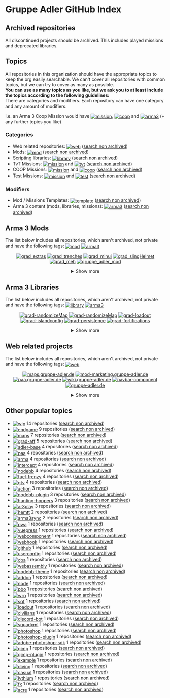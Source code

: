 # Gruppe Adler GitHub Index

## Archived repositories
All discontinued projects should be archived. This includes played missions and deprecated libraries.

## Topics
All repositories in this organization should have the appropriate topics to keep the org easily searchable. We can't cover all repositories with common topics, but we can try to cover as many as possible.  
**You can use as many topics as you like, but we ask you to at least include the topics according to the following guidelines:**  
There are categories and modifiers. Each repository can have one category and any amount of modifiers.  
  
i.e. an Arma 3 Coop Mission would have <a href="https://github.com/search?q=org%3Agruppe-adler+topic%3Amission"><img valign="middle" src="./img/topics/mission.svg" alt="mission"></a>, <a href="https://github.com/search?q=org%3Agruppe-adler+topic%3Acoop"><img valign="middle" src="./img/topics/coop.svg" alt="coop"></a> and <a href="https://github.com/search?q=org%3Agruppe-adler+topic%3Aarma3"><img valign="middle" src="./img/topics/arma3.svg" alt="arma3"></a> (+ any further topics you like)

### Categories
- Web related repositories: <a href="https://github.com/search?q=org%3Agruppe-adler+topic%3Aweb"><img valign="middle" src="./img/topics/web.svg" alt="web"></a> ([search non archived](https://github.com/search?q=org%3Agruppe-adler+topic%3Aweb+archived%3Afalse))
- Mods: <a href="https://github.com/search?q=org%3Agruppe-adler+topic%3Amod"><img valign="middle" src="./img/topics/mod.svg" alt="mod"></a> ([search non archived](https://github.com/search?q=org%3Agruppe-adler+topic%3Amod+archived%3Afalse))
- Scripting libraries: <a href="https://github.com/search?q=org%3Agruppe-adler+topic%3Alibrary"><img valign="middle" src="./img/topics/library.svg" alt="library"></a> ([search non archived](https://github.com/search?q=org%3Agruppe-adler+topic%3Alibrary+archived%3Afalse))
- TvT Missions: <a href="https://github.com/search?q=org%3Agruppe-adler+topic%3Amission"><img valign="middle" src="./img/topics/mission.svg" alt="mission"></a> and <a href="https://github.com/search?q=org%3Agruppe-adler+topic%3Atvt"><img valign="middle" src="./img/topics/tvt.svg" alt="tvt"></a> ([search non archived](https://github.com/search?q=org%3Agruppe-adler+topic%3Amission+topic%3Atvt+archived%3Afalse))
- COOP Missions: <a href="https://github.com/search?q=org%3Agruppe-adler+topic%3Amission"><img valign="middle" src="./img/topics/mission.svg" alt="mission"></a> and <a href="https://github.com/search?q=org%3Agruppe-adler+topic%3Acoop"><img valign="middle" src="./img/topics/coop.svg" alt="coop"></a> ([search non archived](https://github.com/search?q=org%3Agruppe-adler+topic%3Amission+topic%3Acoop+archived%3Afalse))
- Test Missions: <a href="https://github.com/search?q=org%3Agruppe-adler+topic%3Amission"><img valign="middle" src="./img/topics/mission.svg" alt="mission"></a> and <a href="https://github.com/search?q=org%3Agruppe-adler+topic%3Atest"><img valign="middle" src="./img/topics/test.svg" alt="test"></a> ([search non archived](https://github.com/search?q=org%3Agruppe-adler+topic%3Amission+topic%3Atest+archived%3Afalse))

### Modifiers
- Mod / Missions Templates: <a href="https://github.com/search?q=org%3Agruppe-adler+topic%3Atemplate"><img valign="middle" src="./img/topics/template.svg" alt="template"></a> ([search non archived](https://github.com/search?q=org%3Agruppe-adler+topic%3Atemplate+archived%3Afalse))
- Arma 3 content (mods, libraries, missions): <a href="https://github.com/search?q=org%3Agruppe-adler+topic%3Aarma3"><img valign="middle" src="./img/topics/arma3.svg" alt="arma3"></a> ([search non archived](https://github.com/search?q=org%3Agruppe-adler+topic%3Aarma3+archived%3Afalse))


## Arma 3 Mods
The list below includes all repositories, which aren't archived, not private and have the following tags: <a href="https://github.com/search?q=org%3Agruppe-adler+topic%3Amod"><img valign="middle" src="./img/topics/mod.svg" alt="mod"></a> <a href="https://github.com/search?q=org%3Agruppe-adler+topic%3Aarma3"><img valign="middle" src="./img/topics/arma3.svg" alt="arma3"></a>
<p align="center">
<a href="https://github.com/gruppe-adler/grad_extras"><img src="./img/repositories/grad_extras.svg" alt="grad_extras"></a>
<a href="https://github.com/gruppe-adler/grad_trenches"><img src="./img/repositories/grad_trenches.svg" alt="grad_trenches"></a>
<a href="https://github.com/gruppe-adler/grad_minui"><img src="./img/repositories/grad_minui.svg" alt="grad_minui"></a>
<a href="https://github.com/gruppe-adler/grad_slingHelmet"><img src="./img/repositories/grad_slingHelmet.svg" alt="grad_slingHelmet"></a>
<a href="https://github.com/gruppe-adler/grad_meh"><img src="./img/repositories/grad_meh.svg" alt="grad_meh"></a>
<a href="https://github.com/gruppe-adler/gruppe_adler_mod"><img src="./img/repositories/gruppe_adler_mod.svg" alt="gruppe_adler_mod"></a><details align="center"><summary>Show more</summary><a href="https://github.com/gruppe-adler/grad_clipOverlay"><img src="./img/repositories/grad_clipOverlay.svg" alt="grad_clipOverlay"></a>
<a href="https://github.com/gruppe-adler/grad_sandstorm"><img src="./img/repositories/grad_sandstorm.svg" alt="grad_sandstorm"></a>
<a href="https://github.com/gruppe-adler/grad_animalTransport"><img src="./img/repositories/grad_animalTransport.svg" alt="grad_animalTransport"></a>
<a href="https://github.com/gruppe-adler/grad_captiveWalking"><img src="./img/repositories/grad_captiveWalking.svg" alt="grad_captiveWalking"></a>
<a href="https://github.com/gruppe-adler/grad_civs"><img src="./img/repositories/grad_civs.svg" alt="grad_civs"></a>
<a href="https://github.com/gruppe-adler/grad_prism"><img src="./img/repositories/grad_prism.svg" alt="grad_prism"></a>
<a href="https://github.com/gruppe-adler/grad_intercept_template"><img src="./img/repositories/grad_intercept_template.svg" alt="grad_intercept_template"></a>
<a href="https://github.com/gruppe-adler/grad_replay_intercept"><img src="./img/repositories/grad_replay_intercept.svg" alt="grad_replay_intercept"></a>
<a href="https://github.com/gruppe-adler/grad_paceCountBeads"><img src="./img/repositories/grad_paceCountBeads.svg" alt="grad_paceCountBeads"></a>
<a href="https://github.com/gruppe-adler/grad_endgame"><img src="./img/repositories/grad_endgame.svg" alt="grad_endgame"></a>
<a href="https://github.com/gruppe-adler/tfar_autoswitch"><img src="./img/repositories/tfar_autoswitch.svg" alt="tfar_autoswitch"></a>
<a href="https://github.com/gruppe-adler/grad_apobs"><img src="./img/repositories/grad_apobs.svg" alt="grad_apobs"></a>
<a href="https://github.com/gruppe-adler/grad_enhancedDiving"><img src="./img/repositories/grad_enhancedDiving.svg" alt="grad_enhancedDiving"></a>
<a href="https://github.com/gruppe-adler/grad_mtg"><img src="./img/repositories/grad_mtg.svg" alt="grad_mtg"></a></details>
</p>

## Arma 3 Libraries
The list below includes all repositories, which aren't archived, not private and have the following tags: <a href="https://github.com/search?q=org%3Agruppe-adler+topic%3Alibrary"><img valign="middle" src="./img/topics/library.svg" alt="library"></a> <a href="https://github.com/search?q=org%3Agruppe-adler+topic%3Aarma3"><img valign="middle" src="./img/topics/arma3.svg" alt="arma3"></a>
<p align="center">
<a href="https://github.com/gruppe-adler/grad-randomizeMap"><img src="./img/repositories/grad-randomizeMap.svg" alt="grad-randomizeMap"></a>
<a href="https://github.com/gruppe-adler/grad-randomizeMap"><img src="./img/repositories/grad-randomizeMap.svg" alt="grad-randomizeMap"></a>
<a href="https://github.com/gruppe-adler/grad-loadout"><img src="./img/repositories/grad-loadout.svg" alt="grad-loadout"></a>
<a href="https://github.com/gruppe-adler/grad-islandconfig"><img src="./img/repositories/grad-islandconfig.svg" alt="grad-islandconfig"></a>
<a href="https://github.com/gruppe-adler/grad-persistence"><img src="./img/repositories/grad-persistence.svg" alt="grad-persistence"></a>
<a href="https://github.com/gruppe-adler/grad-fortifications"><img src="./img/repositories/grad-fortifications.svg" alt="grad-fortifications"></a><details align="center"><summary>Show more</summary><a href="https://github.com/gruppe-adler/grad-factions"><img src="./img/repositories/grad-factions.svg" alt="grad-factions"></a>
<a href="https://github.com/gruppe-adler/grad-tvtsettings"><img src="./img/repositories/grad-tvtsettings.svg" alt="grad-tvtsettings"></a>
<a href="https://github.com/gruppe-adler/grad-introCam"><img src="./img/repositories/grad-introCam.svg" alt="grad-introCam"></a>
<a href="https://github.com/gruppe-adler/grad-passport"><img src="./img/repositories/grad-passport.svg" alt="grad-passport"></a>
<a href="https://github.com/gruppe-adler/grad-replay"><img src="./img/repositories/grad-replay.svg" alt="grad-replay"></a>
<a href="https://github.com/gruppe-adler/grad-permaChoice"><img src="./img/repositories/grad-permaChoice.svg" alt="grad-permaChoice"></a>
<a href="https://github.com/gruppe-adler/grad-moneyMenu"><img src="./img/repositories/grad-moneyMenu.svg" alt="grad-moneyMenu"></a>
<a href="https://github.com/gruppe-adler/grad-dynGroupDecals"><img src="./img/repositories/grad-dynGroupDecals.svg" alt="grad-dynGroupDecals"></a>
<a href="https://github.com/gruppe-adler/grad-factions-tvt"><img src="./img/repositories/grad-factions-tvt.svg" alt="grad-factions-tvt"></a>
<a href="https://github.com/gruppe-adler/grad-sectors"><img src="./img/repositories/grad-sectors.svg" alt="grad-sectors"></a>
<a href="https://github.com/gruppe-adler/grad-vehicleRespawn"><img src="./img/repositories/grad-vehicleRespawn.svg" alt="grad-vehicleRespawn"></a>
<a href="https://github.com/gruppe-adler/grad-leaveNotes"><img src="./img/repositories/grad-leaveNotes.svg" alt="grad-leaveNotes"></a>
<a href="https://github.com/gruppe-adler/grad-listBuymenu"><img src="./img/repositories/grad-listBuymenu.svg" alt="grad-listBuymenu"></a>
<a href="https://github.com/gruppe-adler/grad-heligame"><img src="./img/repositories/grad-heligame.svg" alt="grad-heligame"></a>
<a href="https://github.com/gruppe-adler/grad-advancedLockpicking"><img src="./img/repositories/grad-advancedLockpicking.svg" alt="grad-advancedLockpicking"></a>
<a href="https://github.com/gruppe-adler/grad-vehicleSpawner"><img src="./img/repositories/grad-vehicleSpawner.svg" alt="grad-vehicleSpawner"></a>
<a href="https://github.com/gruppe-adler/grad-gpsTracker"><img src="./img/repositories/grad-gpsTracker.svg" alt="grad-gpsTracker"></a>
<a href="https://github.com/gruppe-adler/grad-scoreboard"><img src="./img/repositories/grad-scoreboard.svg" alt="grad-scoreboard"></a>
<a href="https://github.com/gruppe-adler/grad-winrateTracker"><img src="./img/repositories/grad-winrateTracker.svg" alt="grad-winrateTracker"></a>
<a href="https://github.com/gruppe-adler/grad-makeFire"><img src="./img/repositories/grad-makeFire.svg" alt="grad-makeFire"></a></details>
</p>

## Web related projects
The list below includes all repositories, which aren't archived, not private and have the following tags: <a href="https://github.com/search?q=org%3Agruppe-adler+topic%3Aweb"><img valign="middle" src="./img/topics/web.svg" alt="web"></a>
<p align="center">
<a href="https://github.com/gruppe-adler/maps.gruppe-adler.de"><img src="./img/repositories/maps.gruppe-adler.de.svg" alt="maps.gruppe-adler.de"></a>
<a href="https://github.com/gruppe-adler/mod-marketing.gruppe-adler.de"><img src="./img/repositories/mod-marketing.gruppe-adler.de.svg" alt="mod-marketing.gruppe-adler.de"></a>
<a href="https://github.com/gruppe-adler/paa.gruppe-adler.de"><img src="./img/repositories/paa.gruppe-adler.de.svg" alt="paa.gruppe-adler.de"></a>
<a href="https://github.com/gruppe-adler/wiki.gruppe-adler.de"><img src="./img/repositories/wiki.gruppe-adler.de.svg" alt="wiki.gruppe-adler.de"></a>
<a href="https://github.com/gruppe-adler/navbar-component"><img src="./img/repositories/navbar-component.svg" alt="navbar-component"></a>
<a href="https://github.com/gruppe-adler/gruppe-adler.de"><img src="./img/repositories/gruppe-adler.de.svg" alt="gruppe-adler.de"></a><details align="center"><summary>Show more</summary><a href="https://github.com/gruppe-adler/webhook.gruppe-adler.de"><img src="./img/repositories/webhook.gruppe-adler.de.svg" alt="webhook.gruppe-adler.de"></a>
<a href="https://github.com/gruppe-adler/grad_aff_wasm"><img src="./img/repositories/grad_aff_wasm.svg" alt="grad_aff_wasm"></a>
<a href="https://github.com/gruppe-adler/nodebb-theme-gruppe-adler"><img src="./img/repositories/nodebb-theme-gruppe-adler.svg" alt="nodebb-theme-gruppe-adler"></a>
<a href="https://github.com/gruppe-adler/arma3sync-web-admin"><img src="./img/repositories/arma3sync-web-admin.svg" alt="arma3sync-web-admin"></a>
<a href="https://github.com/gruppe-adler/nodebb-plugin-arma3-slotting"><img src="./img/repositories/nodebb-plugin-arma3-slotting.svg" alt="nodebb-plugin-arma3-slotting"></a>
<a href="https://github.com/gruppe-adler/nodebb-plugin-attendance"><img src="./img/repositories/nodebb-plugin-attendance.svg" alt="nodebb-plugin-attendance"></a>
<a href="https://github.com/gruppe-adler/replay.gruppe-adler.de"><img src="./img/repositories/replay.gruppe-adler.de.svg" alt="replay.gruppe-adler.de"></a>
<a href="https://github.com/gruppe-adler/maps-frontend-utils"><img src="./img/repositories/maps-frontend-utils.svg" alt="maps-frontend-utils"></a>
<a href="https://github.com/gruppe-adler/slotting.gruppe-adler.de"><img src="./img/repositories/slotting.gruppe-adler.de.svg" alt="slotting.gruppe-adler.de"></a>
<a href="https://github.com/gruppe-adler/planning.gruppe-adler.de"><img src="./img/repositories/planning.gruppe-adler.de.svg" alt="planning.gruppe-adler.de"></a>
<a href="https://github.com/gruppe-adler/squad.gruppe-adler.de"><img src="./img/repositories/squad.gruppe-adler.de.svg" alt="squad.gruppe-adler.de"></a>
<a href="https://github.com/gruppe-adler/aar.gruppe-adler.de"><img src="./img/repositories/aar.gruppe-adler.de.svg" alt="aar.gruppe-adler.de"></a>
<a href="https://github.com/gruppe-adler/stasi.gruppe-adler.de"><img src="./img/repositories/stasi.gruppe-adler.de.svg" alt="stasi.gruppe-adler.de"></a>
<a href="https://github.com/gruppe-adler/sso.gruppe-adler.de"><img src="./img/repositories/sso.gruppe-adler.de.svg" alt="sso.gruppe-adler.de"></a></details>
</p>

## Other popular topics
- <a href="https://github.com/search?q=org%3Agruppe-adler+topic%3Awip"><img valign="middle" src="./img/topics/wip.svg" alt="wip"></a> 14 repositories ([search non archived](https://github.com/search?q=org%3Agruppe-adler+archived%3Afalse+topic%3Awip))
- <a href="https://github.com/search?q=org%3Agruppe-adler+topic%3Aendgame"><img valign="middle" src="./img/topics/endgame.svg" alt="endgame"></a> 9 repositories ([search non archived](https://github.com/search?q=org%3Agruppe-adler+archived%3Afalse+topic%3Aendgame))
- <a href="https://github.com/search?q=org%3Agruppe-adler+topic%3Amaps"><img valign="middle" src="./img/topics/maps.svg" alt="maps"></a> 7 repositories ([search non archived](https://github.com/search?q=org%3Agruppe-adler+archived%3Afalse+topic%3Amaps))
- <a href="https://github.com/search?q=org%3Agruppe-adler+topic%3Agrad-aff"><img valign="middle" src="./img/topics/grad-aff.svg" alt="grad-aff"></a> 5 repositories ([search non archived](https://github.com/search?q=org%3Agruppe-adler+archived%3Afalse+topic%3Agrad-aff))
- <a href="https://github.com/search?q=org%3Agruppe-adler+topic%3Aadler-base"><img valign="middle" src="./img/topics/adler-base.svg" alt="adler-base"></a> 4 repositories ([search non archived](https://github.com/search?q=org%3Agruppe-adler+archived%3Afalse+topic%3Aadler-base))
- <a href="https://github.com/search?q=org%3Agruppe-adler+topic%3Apaa"><img valign="middle" src="./img/topics/paa.svg" alt="paa"></a> 4 repositories ([search non archived](https://github.com/search?q=org%3Agruppe-adler+archived%3Afalse+topic%3Apaa))
- <a href="https://github.com/search?q=org%3Agruppe-adler+topic%3Aarma"><img valign="middle" src="./img/topics/arma.svg" alt="arma"></a> 4 repositories ([search non archived](https://github.com/search?q=org%3Agruppe-adler+archived%3Afalse+topic%3Aarma))
- <a href="https://github.com/search?q=org%3Agruppe-adler+topic%3Aintercept"><img valign="middle" src="./img/topics/intercept.svg" alt="intercept"></a> 4 repositories ([search non archived](https://github.com/search?q=org%3Agruppe-adler+archived%3Afalse+topic%3Aintercept))
- <a href="https://github.com/search?q=org%3Agruppe-adler+topic%3Anodebb"><img valign="middle" src="./img/topics/nodebb.svg" alt="nodebb"></a> 4 repositories ([search non archived](https://github.com/search?q=org%3Agruppe-adler+archived%3Afalse+topic%3Anodebb))
- <a href="https://github.com/search?q=org%3Agruppe-adler+topic%3Afuel-frenzy"><img valign="middle" src="./img/topics/fuel-frenzy.svg" alt="fuel-frenzy"></a> 4 repositories ([search non archived](https://github.com/search?q=org%3Agruppe-adler+archived%3Afalse+topic%3Afuel-frenzy))
- <a href="https://github.com/search?q=org%3Agruppe-adler+topic%3Agtv"><img valign="middle" src="./img/topics/gtv.svg" alt="gtv"></a> 4 repositories ([search non archived](https://github.com/search?q=org%3Agruppe-adler+archived%3Afalse+topic%3Agtv))
- <a href="https://github.com/search?q=org%3Agruppe-adler+topic%3Aaction"><img valign="middle" src="./img/topics/action.svg" alt="action"></a> 3 repositories ([search non archived](https://github.com/search?q=org%3Agruppe-adler+archived%3Afalse+topic%3Aaction))
- <a href="https://github.com/search?q=org%3Agruppe-adler+topic%3Anodebb-plugin"><img valign="middle" src="./img/topics/nodebb-plugin.svg" alt="nodebb-plugin"></a> 3 repositories ([search non archived](https://github.com/search?q=org%3Agruppe-adler+archived%3Afalse+topic%3Anodebb-plugin))
- <a href="https://github.com/search?q=org%3Agruppe-adler+topic%3Ahunting-hoppers"><img valign="middle" src="./img/topics/hunting-hoppers.svg" alt="hunting-hoppers"></a> 3 repositories ([search non archived](https://github.com/search?q=org%3Agruppe-adler+archived%3Afalse+topic%3Ahunting-hoppers))
- <a href="https://github.com/search?q=org%3Agruppe-adler+topic%3Aar3play"><img valign="middle" src="./img/topics/ar3play.svg" alt="ar3play"></a> 3 repositories ([search non archived](https://github.com/search?q=org%3Agruppe-adler+archived%3Afalse+topic%3Aar3play))
- <a href="https://github.com/search?q=org%3Agruppe-adler+topic%3Ahemtt"><img valign="middle" src="./img/topics/hemtt.svg" alt="hemtt"></a> 2 repositories ([search non archived](https://github.com/search?q=org%3Agruppe-adler+archived%3Afalse+topic%3Ahemtt))
- <a href="https://github.com/search?q=org%3Agruppe-adler+topic%3Aarma3sync"><img valign="middle" src="./img/topics/arma3sync.svg" alt="arma3sync"></a> 2 repositories ([search non archived](https://github.com/search?q=org%3Agruppe-adler+archived%3Afalse+topic%3Aarma3sync))
- <a href="https://github.com/search?q=org%3Agruppe-adler+topic%3Apwa"><img valign="middle" src="./img/topics/pwa.svg" alt="pwa"></a> 1 repositories ([search non archived](https://github.com/search?q=org%3Agruppe-adler+archived%3Afalse+topic%3Apwa))
- <a href="https://github.com/search?q=org%3Agruppe-adler+topic%3Avuepress"><img valign="middle" src="./img/topics/vuepress.svg" alt="vuepress"></a> 1 repositories ([search non archived](https://github.com/search?q=org%3Agruppe-adler+archived%3Afalse+topic%3Avuepress))
- <a href="https://github.com/search?q=org%3Agruppe-adler+topic%3Awebcomponent"><img valign="middle" src="./img/topics/webcomponent.svg" alt="webcomponent"></a> 1 repositories ([search non archived](https://github.com/search?q=org%3Agruppe-adler+archived%3Afalse+topic%3Awebcomponent))
- <a href="https://github.com/search?q=org%3Agruppe-adler+topic%3Awebhook"><img valign="middle" src="./img/topics/webhook.svg" alt="webhook"></a> 1 repositories ([search non archived](https://github.com/search?q=org%3Agruppe-adler+archived%3Afalse+topic%3Awebhook))
- <a href="https://github.com/search?q=org%3Agruppe-adler+topic%3Agithub"><img valign="middle" src="./img/topics/github.svg" alt="github"></a> 1 repositories ([search non archived](https://github.com/search?q=org%3Agruppe-adler+archived%3Afalse+topic%3Agithub))
- <a href="https://github.com/search?q=org%3Agruppe-adler+topic%3Auserconfig"><img valign="middle" src="./img/topics/userconfig.svg" alt="userconfig"></a> 1 repositories ([search non archived](https://github.com/search?q=org%3Agruppe-adler+archived%3Afalse+topic%3Auserconfig))
- <a href="https://github.com/search?q=org%3Agruppe-adler+topic%3Acba"><img valign="middle" src="./img/topics/cba.svg" alt="cba"></a> 1 repositories ([search non archived](https://github.com/search?q=org%3Agruppe-adler+archived%3Afalse+topic%3Acba))
- <a href="https://github.com/search?q=org%3Agruppe-adler+topic%3Awebassembly"><img valign="middle" src="./img/topics/webassembly.svg" alt="webassembly"></a> 1 repositories ([search non archived](https://github.com/search?q=org%3Agruppe-adler+archived%3Afalse+topic%3Awebassembly))
- <a href="https://github.com/search?q=org%3Agruppe-adler+topic%3Anodebb-theme"><img valign="middle" src="./img/topics/nodebb-theme.svg" alt="nodebb-theme"></a> 1 repositories ([search non archived](https://github.com/search?q=org%3Agruppe-adler+archived%3Afalse+topic%3Anodebb-theme))
- <a href="https://github.com/search?q=org%3Agruppe-adler+topic%3Aaddon"><img valign="middle" src="./img/topics/addon.svg" alt="addon"></a> 1 repositories ([search non archived](https://github.com/search?q=org%3Agruppe-adler+archived%3Afalse+topic%3Aaddon))
- <a href="https://github.com/search?q=org%3Agruppe-adler+topic%3Anode"><img valign="middle" src="./img/topics/node.svg" alt="node"></a> 1 repositories ([search non archived](https://github.com/search?q=org%3Agruppe-adler+archived%3Afalse+topic%3Anode))
- <a href="https://github.com/search?q=org%3Agruppe-adler+topic%3Apbo"><img valign="middle" src="./img/topics/pbo.svg" alt="pbo"></a> 1 repositories ([search non archived](https://github.com/search?q=org%3Agruppe-adler+archived%3Afalse+topic%3Apbo))
- <a href="https://github.com/search?q=org%3Agruppe-adler+topic%3Awrp"><img valign="middle" src="./img/topics/wrp.svg" alt="wrp"></a> 1 repositories ([search non archived](https://github.com/search?q=org%3Agruppe-adler+archived%3Afalse+topic%3Awrp))
- <a href="https://github.com/search?q=org%3Agruppe-adler+topic%3Asqf"><img valign="middle" src="./img/topics/sqf.svg" alt="sqf"></a> 1 repositories ([search non archived](https://github.com/search?q=org%3Agruppe-adler+archived%3Afalse+topic%3Asqf))
- <a href="https://github.com/search?q=org%3Agruppe-adler+topic%3Aloadout"><img valign="middle" src="./img/topics/loadout.svg" alt="loadout"></a> 1 repositories ([search non archived](https://github.com/search?q=org%3Agruppe-adler+archived%3Afalse+topic%3Aloadout))
- <a href="https://github.com/search?q=org%3Agruppe-adler+topic%3Acivilians"><img valign="middle" src="./img/topics/civilians.svg" alt="civilians"></a> 1 repositories ([search non archived](https://github.com/search?q=org%3Agruppe-adler+archived%3Afalse+topic%3Acivilians))
- <a href="https://github.com/search?q=org%3Agruppe-adler+topic%3Adiscord-bot"><img valign="middle" src="./img/topics/discord-bot.svg" alt="discord-bot"></a> 1 repositories ([search non archived](https://github.com/search?q=org%3Agruppe-adler+archived%3Afalse+topic%3Adiscord-bot))
- <a href="https://github.com/search?q=org%3Agruppe-adler+topic%3Asquadxml"><img valign="middle" src="./img/topics/squadxml.svg" alt="squadxml"></a> 1 repositories ([search non archived](https://github.com/search?q=org%3Agruppe-adler+archived%3Afalse+topic%3Asquadxml))
- <a href="https://github.com/search?q=org%3Agruppe-adler+topic%3Aphotoshop"><img valign="middle" src="./img/topics/photoshop.svg" alt="photoshop"></a> 1 repositories ([search non archived](https://github.com/search?q=org%3Agruppe-adler+archived%3Afalse+topic%3Aphotoshop))
- <a href="https://github.com/search?q=org%3Agruppe-adler+topic%3Aphotoshop-plugin"><img valign="middle" src="./img/topics/photoshop-plugin.svg" alt="photoshop-plugin"></a> 1 repositories ([search non archived](https://github.com/search?q=org%3Agruppe-adler+archived%3Afalse+topic%3Aphotoshop-plugin))
- <a href="https://github.com/search?q=org%3Agruppe-adler+topic%3Aadobe-photoshop-sdk"><img valign="middle" src="./img/topics/adobe-photoshop-sdk.svg" alt="adobe-photoshop-sdk"></a> 1 repositories ([search non archived](https://github.com/search?q=org%3Agruppe-adler+archived%3Afalse+topic%3Aadobe-photoshop-sdk))
- <a href="https://github.com/search?q=org%3Agruppe-adler+topic%3Agimp"><img valign="middle" src="./img/topics/gimp.svg" alt="gimp"></a> 1 repositories ([search non archived](https://github.com/search?q=org%3Agruppe-adler+archived%3Afalse+topic%3Agimp))
- <a href="https://github.com/search?q=org%3Agruppe-adler+topic%3Agimp-plugin"><img valign="middle" src="./img/topics/gimp-plugin.svg" alt="gimp-plugin"></a> 1 repositories ([search non archived](https://github.com/search?q=org%3Agruppe-adler+archived%3Afalse+topic%3Agimp-plugin))
- <a href="https://github.com/search?q=org%3Agruppe-adler+topic%3Aexample"><img valign="middle" src="./img/topics/example.svg" alt="example"></a> 1 repositories ([search non archived](https://github.com/search?q=org%3Agruppe-adler+archived%3Afalse+topic%3Aexample))
- <a href="https://github.com/search?q=org%3Agruppe-adler+topic%3Adiving"><img valign="middle" src="./img/topics/diving.svg" alt="diving"></a> 1 repositories ([search non archived](https://github.com/search?q=org%3Agruppe-adler+archived%3Afalse+topic%3Adiving))
- <a href="https://github.com/search?q=org%3Agruppe-adler+topic%3Acasual"><img valign="middle" src="./img/topics/casual.svg" alt="casual"></a> 1 repositories ([search non archived](https://github.com/search?q=org%3Agruppe-adler+archived%3Afalse+topic%3Acasual))
- <a href="https://github.com/search?q=org%3Agruppe-adler+topic%3Alythium"><img valign="middle" src="./img/topics/lythium.svg" alt="lythium"></a> 1 repositories ([search non archived](https://github.com/search?q=org%3Agruppe-adler+archived%3Afalse+topic%3Alythium))
- <a href="https://github.com/search?q=org%3Agruppe-adler+topic%3Afx"><img valign="middle" src="./img/topics/fx.svg" alt="fx"></a> 1 repositories ([search non archived](https://github.com/search?q=org%3Agruppe-adler+archived%3Afalse+topic%3Afx))
- <a href="https://github.com/search?q=org%3Agruppe-adler+topic%3Aacre"><img valign="middle" src="./img/topics/acre.svg" alt="acre"></a> 1 repositories ([search non archived](https://github.com/search?q=org%3Agruppe-adler+archived%3Afalse+topic%3Aacre))